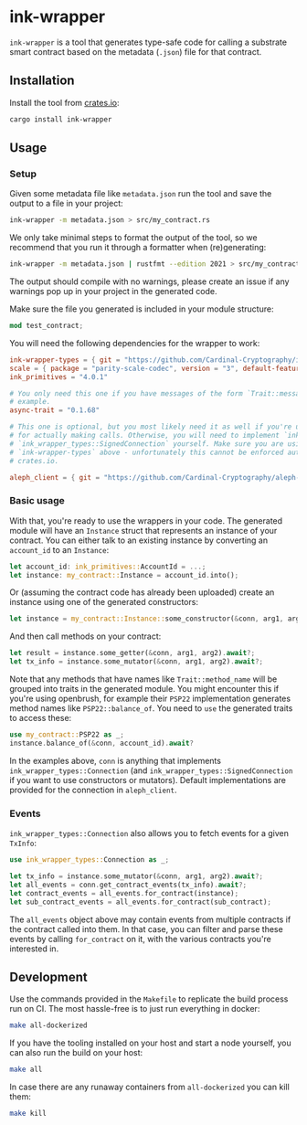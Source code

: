 # ink-wrapper

`ink-wrapper` is a tool that generates type-safe code for calling a substrate smart contract based on the metadata
(`.json`) file for that contract.

## Installation

Install the tool from [crates.io](https://crates.io):

```bash
cargo install ink-wrapper
```

## Usage

### Setup

Given some metadata file like `metadata.json` run the tool and save the output to a file in your project:

```bash
ink-wrapper -m metadata.json > src/my_contract.rs
```

We only take minimal steps to format the output of the tool, so we recommend that you run it through a formatter when
(re)generating:

```bash
ink-wrapper -m metadata.json | rustfmt --edition 2021 > src/my_contract.rs
```

The output should compile with no warnings, please create an issue if any warnings pop up in your project in the
generated code.

Make sure the file you generated is included in your module structure:

```rust
mod test_contract;
```

You will need the following dependencies for the wrapper to work:

```toml
ink-wrapper-types = { git = "https://github.com/Cardinal-Cryptography/ink-wrapper.git", rev = "ad0076e" }
scale = { package = "parity-scale-codec", version = "3", default-features = false, features = ["derive"] }
ink_primitives = "4.0.1"

# You only need this one if you have messages of the form `Trait::message`, like the ones generated by openbrush, for
# example.
async-trait = "0.1.68"

# This one is optional, but you most likely need it as well if you're using the default `aleph_client` implementation
# for actually making calls. Otherwise, you will need to implement `ink_wrapper_types::Connection` and
# `ink_wrapper_types::SignedConnection` yourself. Make sure you are using the same version as the one used by
# `ink-wrapper-types` above - unfortunately this cannot be enforced automatically until `aleph-client` is published to
# crates.io.

aleph_client = { git = "https://github.com/Cardinal-Cryptography/aleph-node.git", rev = "r-10.0" }
```

### Basic usage

With that, you're ready to use the wrappers in your code. The generated module will have an `Instance` struct that
represents an instance of your contract. You can either talk to an existing instance by converting an `account_id` to
an `Instance`:

```rust
let account_id: ink_primitives::AccountId = ...;
let instance: my_contract::Instance = account_id.into();
```

Or (assuming the contract code has already been uploaded) create an instance using one of the generated constructors:

```rust
let instance = my_contract::Instance::some_constructor(&conn, arg1, arg2).await?;
```

And then call methods on your contract:

```rust
let result = instance.some_getter(&conn, arg1, arg2).await?;
let tx_info = instance.some_mutator(&conn, arg1, arg2).await?;
```

Note that any methods that have names like `Trait::method_name` will be grouped into traits in the generated module. You
might encounter this if you're using openbrush, for example their `PSP22` implementation generates method names like
`PSP22::balance_of`. You need to `use` the generated traits to access these:

```rust
use my_contract::PSP22 as _;
instance.balance_of(&conn, account_id).await?
```

In the examples above, `conn` is anything that implements `ink_wrapper_types::Connection` (and
`ink_wrapper_types::SignedConnection` if you want to use constructors or mutators). Default implementations are provided
for the connection in `aleph_client`.

### Events

`ink_wrapper_types::Connection` also allows you to fetch events for a given `TxInfo`:

```rust
use ink_wrapper_types::Connection as _;

let tx_info = instance.some_mutator(&conn, arg1, arg2).await?;
let all_events = conn.get_contract_events(tx_info).await?;
let contract_events = all_events.for_contract(instance);
let sub_contract_events = all_events.for_contract(sub_contract);
```

The `all_events` object above may contain events from multiple contracts if the contract called into them. In that case,
you can filter and parse these events by calling `for_contract` on it, with the various contracts you're interested in.

## Development

Use the commands provided in the `Makefile` to replicate the build process run on CI. The most hassle-free is to just
run everything in docker:

```bash
make all-dockerized
```

If you have the tooling installed on your host and start a node yourself, you can also run the build on your host:

```bash
make all
```

In case there are any runaway containers from `all-dockerized` you can kill them:

```bash
make kill
```
